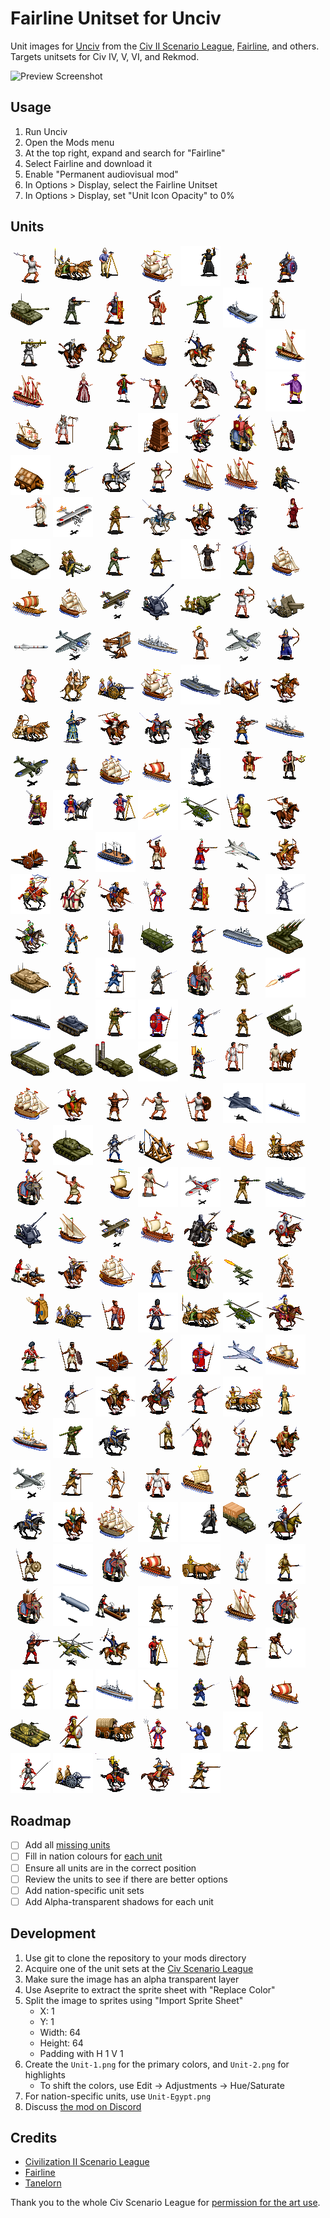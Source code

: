 # Fairline Unitset for Unciv

Unit images for [Unciv](https://github.com/yairm210/Unciv) from the [Civ II Scenario League](https://sleague.civfanatics.com), [Fairline](https://forums.civfanatics.com/members/fairline.14395/), and others. Targets unitsets for Civ IV, V, VI, and Rekmod.

![Preview Screenshot](preview.png)

## Usage

1. Run Unciv
2. Open the Mods menu
3. At the top right, expand and search for "Fairline"
4. Select Fairline and download it
5. Enable "Permanent audiovisual mod"
6. In Options > Display, select the Fairline Unitset
7. In Options > Display, set "Unit Icon Opacity" to 0%

## Units

![Axeman](Images/TileSets/Fairline/Units/Axeman.png) ![Chariot](Images/TileSets/Fairline/Units/Chariot.png) ![Explorer](Images/TileSets/Fairline/Units/Explorer.png) ![Galleon](Images/TileSets/Fairline/Units/Galleon.png) ![Great Spy](Images/TileSets/Fairline/Units/Great%20Spy.png) ![Grenadier](Images/TileSets/Fairline/Units/Grenadier.png) ![Maceman](Images/TileSets/Fairline/Units/Maceman.png) ![Mobile Artillery](Images/TileSets/Fairline/Units/Mobile%20Artillery.png) ![Navy SEAL](Images/TileSets/Fairline/Units/Navy%20SEAL.png) ![Praetorian](Images/TileSets/Fairline/Units/Praetorian.png) ![Quechua](Images/TileSets/Fairline/Units/Quechua.png) ![SAM Infantry](Images/TileSets/Fairline/Units/SAM%20Infantry.png) ![Transport](Images/TileSets/Fairline/Units/Transport.png) ![Archaeologist](Images/TileSets/Fairline/Units/Archaeologist.png) ![Bazooka](Images/TileSets/Fairline/Units/Bazooka.png) ![Berber Cavalry](Images/TileSets/Fairline/Units/Berber%20Cavalry.png) ![Caravan](Images/TileSets/Fairline/Units/Caravan.png) ![Cargo Ship](Images/TileSets/Fairline/Units/Cargo%20Ship.png) ![Comanche Rider](Images/TileSets/Fairline/Units/Comanche%20Rider.png) ![Future Soldier](Images/TileSets/Fairline/Units/Future%20Soldier.png) ![Great Admiral](Images/TileSets/Fairline/Units/Great%20Admiral.png) ![Great Galleass](Images/TileSets/Fairline/Units/Great%20Galleass.png) ![Great Musician](Images/TileSets/Fairline/Units/Great%20Musician.png) ![Great Writer](Images/TileSets/Fairline/Units/Great%20Writer.png) ![Hand-Axe](Images/TileSets/Fairline/Units/Hand-Axe.png) ![Impi](Images/TileSets/Fairline/Units/Impi.png) ![Kris Swordsman](Images/TileSets/Fairline/Units/Kris%20Swordsman.png) ![Merchant of Venice](Images/TileSets/Fairline/Units/Merchant%20of%20Venice.png) ![Nau](Images/TileSets/Fairline/Units/Nau.png) ![Pathfinder](Images/TileSets/Fairline/Units/Pathfinder.png) ![Pracinha](Images/TileSets/Fairline/Units/Pracinha.png) ![Siege Tower](Images/TileSets/Fairline/Units/Siege%20Tower.png) ![Winged Hussar](Images/TileSets/Fairline/Units/Winged%20Hussar.png) ![African Forest Elephant](Images/TileSets/Fairline/Units/African%20Forest%20Elephant.png) ![Atlatlist](Images/TileSets/Fairline/Units/Atlatlist.png) ![Battering Ram](Images/TileSets/Fairline/Units/Battering%20Ram.png) ![Carolean](Images/TileSets/Fairline/Units/Carolean.png) ![Cataphract](Images/TileSets/Fairline/Units/Cataphract.png) ![Composite Bowman](Images/TileSets/Fairline/Units/Composite%20Bowman.png) ![Dromon](Images/TileSets/Fairline/Units/Dromon.png) ![Galleass](Images/TileSets/Fairline/Units/Galleass.png) ![Gatling Gun](Images/TileSets/Fairline/Units/Gatling%20Gun.png) ![Great Prophet](Images/TileSets/Fairline/Units/Great%20Prophet.png) ![Great War Bomber](Images/TileSets/Fairline/Units/Great%20War%20Bomber.png) ![Great War Infantry](Images/TileSets/Fairline/Units/Great%20War%20Infantry.png) ![Hakkapeliitta](Images/TileSets/Fairline/Units/Hakkapeliitta.png) ![Horse Archer](Images/TileSets/Fairline/Units/Horse%20Archer.png) ![Hussar](Images/TileSets/Fairline/Units/Hussar.png) ![Inquisitor](Images/TileSets/Fairline/Units/Inquisitor.png) ![Landship](Images/TileSets/Fairline/Units/Landship.png) ![Machine Gun](Images/TileSets/Fairline/Units/Machine%20Gun.png) ![Marine](Images/TileSets/Fairline/Units/Marine.png) ![Mehal Sefari](Images/TileSets/Fairline/Units/Mehal%20Sefari.png) ![Missionary](Images/TileSets/Fairline/Units/Missionary.png) ![Pictish Warrior](Images/TileSets/Fairline/Units/Pictish%20Warrior.png) ![Privateer](Images/TileSets/Fairline/Units/Privateer.png) ![Quinquereme](Images/TileSets/Fairline/Units/Quinquereme.png) ![Sea Beggar](Images/TileSets/Fairline/Units/Sea%20Beggar.png) ![Triplane](Images/TileSets/Fairline/Units/Triplane.png) ![Anti-Aircraft Gun](Images/TileSets/Fairline/Units/Anti-Aircraft%20Gun.png) ![Anti-Tank Gun](Images/TileSets/Fairline/Units/Anti-Tank%20Gun.png) ![Archer](Images/TileSets/Fairline/Units/Archer.png) ![Artillery](Images/TileSets/Fairline/Units/Artillery.png) ![Atomic Bomb](Images/TileSets/Fairline/Units/Atomic%20Bomb.png) ![B17](Images/TileSets/Fairline/Units/B17.png) ![Ballista](Images/TileSets/Fairline/Units/Ballista.png) ![Battleship](Images/TileSets/Fairline/Units/Battleship.png) ![Berserker](Images/TileSets/Fairline/Units/Berserker.png) ![Bomber](Images/TileSets/Fairline/Units/Bomber.png) ![Bowman](Images/TileSets/Fairline/Units/Bowman.png) ![Brute](Images/TileSets/Fairline/Units/Brute.png) ![Camel Archer](Images/TileSets/Fairline/Units/Camel%20Archer.png) ![Cannon](Images/TileSets/Fairline/Units/Cannon.png) ![Caravel](Images/TileSets/Fairline/Units/Caravel.png) ![Carrier](Images/TileSets/Fairline/Units/Carrier.png) ![Catapult](Images/TileSets/Fairline/Units/Catapult.png) ![Cavalry](Images/TileSets/Fairline/Units/Cavalry.png) ![Chariot Archer](Images/TileSets/Fairline/Units/Chariot%20Archer.png) ![Chu-Ko-Nu](Images/TileSets/Fairline/Units/Chu-Ko-Nu.png) ![Companion Cavalry](Images/TileSets/Fairline/Units/Companion%20Cavalry.png) ![Conquistador](Images/TileSets/Fairline/Units/Conquistador.png) ![Cossack](Images/TileSets/Fairline/Units/Cossack.png) ![Crossbowman](Images/TileSets/Fairline/Units/Crossbowman.png) ![Destroyer](Images/TileSets/Fairline/Units/Destroyer.png) ![Fighter](Images/TileSets/Fairline/Units/Fighter.png) ![Foreign Legion](Images/TileSets/Fairline/Units/Foreign%20Legion.png) ![Frigate](Images/TileSets/Fairline/Units/Frigate.png) ![Galley](Images/TileSets/Fairline/Units/Galley.png) ![Giant Death Robot](Images/TileSets/Fairline/Units/Giant%20Death%20Robot.png) ![Great Artist](Images/TileSets/Fairline/Units/Great%20Artist.png) ![Great Engineer](Images/TileSets/Fairline/Units/Great%20Engineer.png) ![Great General](Images/TileSets/Fairline/Units/Great%20General.png) ![Great Merchant](Images/TileSets/Fairline/Units/Great%20Merchant.png) ![Great Scientist](Images/TileSets/Fairline/Units/Great%20Scientist.png) ![Guided Missile](Images/TileSets/Fairline/Units/Guided%20Missile.png) ![Helicopter Gunship](Images/TileSets/Fairline/Units/Helicopter%20Gunship.png) ![Hoplite](Images/TileSets/Fairline/Units/Hoplite.png) ![Horseman](Images/TileSets/Fairline/Units/Horseman.png) ![Hwach'a](Images/TileSets/Fairline/Units/Hwach'a.png) ![Infantry](Images/TileSets/Fairline/Units/Infantry.png) ![Ironclad](Images/TileSets/Fairline/Units/Ironclad.png) ![Jaguar](Images/TileSets/Fairline/Units/Jaguar.png) ![Janissary](Images/TileSets/Fairline/Units/Janissary.png) ![Jet Fighter](Images/TileSets/Fairline/Units/Jet%20Fighter.png) ![Keshik](Images/TileSets/Fairline/Units/Keshik.png) ![Khan](Images/TileSets/Fairline/Units/Khan.png) ![Knight](Images/TileSets/Fairline/Units/Knight.png) ![Lancer](Images/TileSets/Fairline/Units/Lancer.png) ![Landsknecht](Images/TileSets/Fairline/Units/Landsknecht.png) ![Legion](Images/TileSets/Fairline/Units/Legion.png) ![Longbowman](Images/TileSets/Fairline/Units/Longbowman.png) ![Longswordsman](Images/TileSets/Fairline/Units/Longswordsman.png) ![Mandekalu Cavalry](Images/TileSets/Fairline/Units/Mandekalu%20Cavalry.png) ![Maori Warrior](Images/TileSets/Fairline/Units/Maori%20Warrior.png) ![Marauder](Images/TileSets/Fairline/Units/Marauder.png) ![Mechanized Infantry](Images/TileSets/Fairline/Units/Mechanized%20Infantry.png) ![Minuteman](Images/TileSets/Fairline/Units/Minuteman.png) ![Missile Cruiser](Images/TileSets/Fairline/Units/Missile%20Cruiser.png) ![Mobile SAM](Images/TileSets/Fairline/Units/Mobile%20SAM.png) ![Modern Armor](Images/TileSets/Fairline/Units/Modern%20Armor.png) ![Mohawk Warrior](Images/TileSets/Fairline/Units/Mohawk%20Warrior.png) ![Musketeer](Images/TileSets/Fairline/Units/Musketeer.png) ![Musketman](Images/TileSets/Fairline/Units/Musketman.png) ![Naresuan's Elephant](Images/TileSets/Fairline/Units/Naresuan's%20Elephant.png) ![Norwegian Ski Infantry](Images/TileSets/Fairline/Units/Norwegian%20Ski%20Infantry.png) ![Nuclear Missile](Images/TileSets/Fairline/Units/Nuclear%20Missile.png) ![Nuclear Submarine](Images/TileSets/Fairline/Units/Nuclear%20Submarine.png) ![Panzer](Images/TileSets/Fairline/Units/Panzer.png) ![Paratrooper](Images/TileSets/Fairline/Units/Paratrooper.png) ![Persian Immortal](Images/TileSets/Fairline/Units/Persian%20Immortal.png) ![Pikeman](Images/TileSets/Fairline/Units/Pikeman.png) ![Rifleman](Images/TileSets/Fairline/Units/Rifleman.png) ![Rocket Artillery](Images/TileSets/Fairline/Units/Rocket%20Artillery.png) ![SS Booster](Images/TileSets/Fairline/Units/SS%20Booster.png) ![SS Cockpit](Images/TileSets/Fairline/Units/SS%20Cockpit.png) ![SS Engine](Images/TileSets/Fairline/Units/SS%20Engine.png) ![SS Stasis Chamber](Images/TileSets/Fairline/Units/SS%20Stasis%20Chamber.png) ![Samurai](Images/TileSets/Fairline/Units/Samurai.png) ![Scout](Images/TileSets/Fairline/Units/Scout.png) ![Settler](Images/TileSets/Fairline/Units/Settler.png) ![Ship of the Line](Images/TileSets/Fairline/Units/Ship%20of%20the%20Line.png) ![Sipahi](Images/TileSets/Fairline/Units/Sipahi.png) ![Skirmisher](Images/TileSets/Fairline/Units/Skirmisher.png) ![Slinger](Images/TileSets/Fairline/Units/Slinger.png) ![Spearman](Images/TileSets/Fairline/Units/Spearman.png) ![Stealth Bomber](Images/TileSets/Fairline/Units/Stealth%20Bomber.png) ![Submarine](Images/TileSets/Fairline/Units/Submarine.png) ![Swordsman](Images/TileSets/Fairline/Units/Swordsman.png) ![Tank](Images/TileSets/Fairline/Units/Tank.png) ![Tercio](Images/TileSets/Fairline/Units/Tercio.png) ![Trebuchet](Images/TileSets/Fairline/Units/Trebuchet.png) ![Trireme](Images/TileSets/Fairline/Units/Trireme.png) ![Turtle Ship](Images/TileSets/Fairline/Units/Turtle%20Ship.png) ![War Chariot](Images/TileSets/Fairline/Units/War%20Chariot.png) ![War Elephant](Images/TileSets/Fairline/Units/War%20Elephant.png) ![Warrior](Images/TileSets/Fairline/Units/Warrior.png) ![Work Boats](Images/TileSets/Fairline/Units/Work%20Boats.png) ![Worker](Images/TileSets/Fairline/Units/Worker.png) ![Zero](Images/TileSets/Fairline/Units/Zero.png) ![AT Crew](Images/TileSets/Fairline/Units/AT%20Crew.png) ![Aircraft Carrier](Images/TileSets/Fairline/Units/Aircraft%20Carrier.png) ![Anti-Air Gun](Images/TileSets/Fairline/Units/Anti-Air%20Gun.png) ![Barbary Corsair](Images/TileSets/Fairline/Units/Barbary%20Corsair.png) ![Biplane](Images/TileSets/Fairline/Units/Biplane.png) ![Bireme](Images/TileSets/Fairline/Units/Bireme.png) ![Black Army](Images/TileSets/Fairline/Units/Black%20Army.png) ![Bombard](Images/TileSets/Fairline/Units/Bombard.png) ![Courser](Images/TileSets/Fairline/Units/Courser.png) ![Crouching Tiger](Images/TileSets/Fairline/Units/Crouching%20Tiger.png) ![Cuirassier](Images/TileSets/Fairline/Units/Cuirassier.png) ![De Zeven Provincien](Images/TileSets/Fairline/Units/De%20Zeven%20Provincien.png) ![Digger](Images/TileSets/Fairline/Units/Digger.png) ![Domrey](Images/TileSets/Fairline/Units/Domrey.png) ![Drone](Images/TileSets/Fairline/Units/Drone.png) ![Eagle Warrior](Images/TileSets/Fairline/Units/Eagle%20Warrior.png) ![Envoy](Images/TileSets/Fairline/Units/Envoy.png) ![Field Cannon](Images/TileSets/Fairline/Units/Field%20Cannon.png) ![Gaesatae](Images/TileSets/Fairline/Units/Gaesatae.png) ![Garde Imperiale](Images/TileSets/Fairline/Units/Garde%20Imperiale.png) ![Heavy Chariot](Images/TileSets/Fairline/Units/Heavy%20Chariot.png) ![Helicopter](Images/TileSets/Fairline/Units/Helicopter.png) ![Hetairoi](Images/TileSets/Fairline/Units/Hetairoi.png) ![Highlander](Images/TileSets/Fairline/Units/Highlander.png) ![Hul'che](Images/TileSets/Fairline/Units/Hul'che.png) ![Hwacha](Images/TileSets/Fairline/Units/Hwacha.png) ![Hypaspist](Images/TileSets/Fairline/Units/Hypaspist.png) ![Immortal](Images/TileSets/Fairline/Units/Immortal.png) ![Jet Bomber](Images/TileSets/Fairline/Units/Jet%20Bomber.png) ![Jong](Images/TileSets/Fairline/Units/Jong.png) ![Keshig](Images/TileSets/Fairline/Units/Keshig.png) ![Line Infantry](Images/TileSets/Fairline/Units/Line%20Infantry.png) ![Llanero](Images/TileSets/Fairline/Units/Llanero.png) ![Mamluk](Images/TileSets/Fairline/Units/Mamluk.png) ![Man-At-Arms](Images/TileSets/Fairline/Units/Man-At-Arms.png) ![Maryannu Chariot Archer](Images/TileSets/Fairline/Units/Maryannu%20Chariot%20Archer.png) ![Medic](Images/TileSets/Fairline/Units/Medic.png) ![Minas Geraes](Images/TileSets/Fairline/Units/Minas%20Geraes.png) ![Modern AT](Images/TileSets/Fairline/Units/Modern%20AT.png) ![Mountie](Images/TileSets/Fairline/Units/Mountie.png) ![Naturalist](Images/TileSets/Fairline/Units/Naturalist.png) ![Ngao Mbeba](Images/TileSets/Fairline/Units/Ngao%20Mbeba.png) ![Nihang](Images/TileSets/Fairline/Units/Nihang.png) ![Oromo Cavalry](Images/TileSets/Fairline/Units/Oromo%20Cavalry.png) ![P-51 Mustang](Images/TileSets/Fairline/Units/P-51%20Mustang.png) ![Pike and Shot](Images/TileSets/Fairline/Units/Pike%20and%20Shot.png) ![Pitati Archer](Images/TileSets/Fairline/Units/Pitati%20Archer.png) ![Polder Builder](Images/TileSets/Fairline/Units/Polder%20Builder.png) ![Quadrireme](Images/TileSets/Fairline/Units/Quadrireme.png) ![Ranger](Images/TileSets/Fairline/Units/Ranger.png) ![Redcoat](Images/TileSets/Fairline/Units/Redcoat.png) ![Rough Rider](Images/TileSets/Fairline/Units/Rough%20Rider.png) ![Saka Horse Archer](Images/TileSets/Fairline/Units/Saka%20Horse%20Archer.png) ![Sea Dog](Images/TileSets/Fairline/Units/Sea%20Dog.png) ![Spec Ops](Images/TileSets/Fairline/Units/Spec%20Ops.png) ![Spy](Images/TileSets/Fairline/Units/Spy.png) ![Supply Convoy](Images/TileSets/Fairline/Units/Supply%20Convoy.png) ![Tagma](Images/TileSets/Fairline/Units/Tagma.png) ![Toa](Images/TileSets/Fairline/Units/Toa.png) ![U-Boat](Images/TileSets/Fairline/Units/U-Boat.png) ![Varu](Images/TileSets/Fairline/Units/Varu.png) ![Viking Longship](Images/TileSets/Fairline/Units/Viking%20Longship.png) ![War-Cart](Images/TileSets/Fairline/Units/War-Cart.png) ![Warrior Monk](Images/TileSets/Fairline/Units/Warrior%20Monk.png) ![Abambowa](Images/TileSets/Fairline/Units/Abambowa.png) ![Yuthahathi](Images/TileSets/Fairline/Units/Yuthahathi.png) ![Airship](Images/TileSets/Fairline/Units/Airship.png) ![Akyat Cannon](Images/TileSets/Fairline/Units/Akyat%20Cannon.png) ![Anti-Tank Rifle](Images/TileSets/Fairline/Units/Anti-Tank%20Rifle.png) ![Apedemaks Bow](Images/TileSets/Fairline/Units/Apedemaks%20Bow.png) ![Baghlah](Images/TileSets/Fairline/Units/Baghlah.png) ![Ballista Elephant](Images/TileSets/Fairline/Units/Ballista%20Elephant.png) ![Black Arquebusier](Images/TileSets/Fairline/Units/Black%20Arquebusier.png) ![Cardoen](Images/TileSets/Fairline/Units/Cardoen.png) ![Comanche Riders](Images/TileSets/Fairline/Units/Comanche%20Riders.png) ![Combat Engineer](Images/TileSets/Fairline/Units/Combat%20Engineer.png) ![Dalai Lama](Images/TileSets/Fairline/Units/Dalai%20Lama.png) ![Expeditionary Force](Images/TileSets/Fairline/Units/Expeditionary%20Force.png) ![Fast Worker](Images/TileSets/Fairline/Units/Fast%20Worker.png) ![Fenian](Images/TileSets/Fairline/Units/Fenian.png) ![Force Publique](Images/TileSets/Fairline/Units/Force%20Publique.png) ![Heavy Cruiser](Images/TileSets/Fairline/Units/Heavy%20Cruiser.png) ![Koa](Images/TileSets/Fairline/Units/Koa.png) ![Landwehr](Images/TileSets/Fairline/Units/Landwehr.png) ![Laputtu](Images/TileSets/Fairline/Units/Laputtu.png) ![Longship](Images/TileSets/Fairline/Units/Longship.png) ![M-84](Images/TileSets/Fairline/Units/M-84.png) ![Phalanx](Images/TileSets/Fairline/Units/Phalanx.png) ![Pioneer](Images/TileSets/Fairline/Units/Pioneer.png) ![Reislaufer](Images/TileSets/Fairline/Units/Reislaufer.png) ![Seaxman](Images/TileSets/Fairline/Units/Seaxman.png) ![Sissi](Images/TileSets/Fairline/Units/Sissi.png) ![Ski Infantry](Images/TileSets/Fairline/Units/Ski%20Infantry.png) ![Swiss Guard](Images/TileSets/Fairline/Units/Swiss%20Guard.png) ![Tachanka](Images/TileSets/Fairline/Units/Tachanka.png) ![Timurid Rider](Images/TileSets/Fairline/Units/Timurid%20Rider.png) ![Ulan](Images/TileSets/Fairline/Units/Ulan.png) ![Vanator](Images/TileSets/Fairline/Units/Vanator.png) 

## Roadmap

- [ ] Add all [missing units](Units.md)
- [ ] Fill in nation colours for [each unit](Units.md)
- [ ] Ensure all units are in the correct position
- [ ] Review the units to see if there are better options
- [ ] Add nation-specific unit sets
- [ ] Add Alpha-transparent shadows for each unit

## Development

1. Use git to clone the repository to your mods directory
1. Acquire one of the unit sets at the [Civ Scenario League](https://sleague.civfanatics.com)
2. Make sure the image has an alpha transparent layer
3. Use Aseprite to extract the sprite sheet with "Replace Color"
4. Split the image to sprites using "Import Sprite Sheet"
    - X: 1
    - Y: 1
    - Width: 64
    - Height: 64
    - Padding with H 1 V 1
4. Create the `Unit-1.png` for the primary colors, and `Unit-2.png` for highlights
    - To shift the colors, use Edit -> Adjustments -> Hue/Saturate
5. For nation-specific units, use `Unit-Egypt.png`
6. Discuss [the mod on Discord](https://discord.com/channels/586194543280390151/1305371564044456046)

## Credits

- [Civilization II Scenario League](https://sleague.civfanatics.com)
- [Fairline](https://forums.civfanatics.com/members/fairline.14395/#about)
- [Tanelorn](https://forums.civfanatics.com/members/tanelorn.22178/)

Thank you to the whole Civ Scenario League for [permission for the art use](https://forums.civfanatics.com/threads/best-scenarios-of-all-time.692842/#post-16703990).

